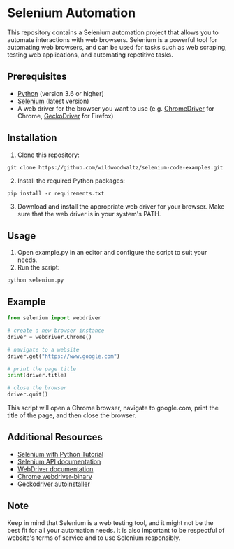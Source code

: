 # Selenium Automation

This repository contains a Selenium automation project that allows you to automate interactions with web browsers. Selenium is a powerful tool for automating web browsers, and can be used for tasks such as web scraping, testing web applications, and automating repetitive tasks.

## Prerequisites

- [Python](https://www.python.org/) (version 3.6 or higher)
- [Selenium](https://pypi.org/project/selenium/) (latest version)
- A web driver for the browser you want to use (e.g. [ChromeDriver](https://sites.google.com/a/chromium.org/chromedriver/downloads) for Chrome, [GeckoDriver](https://github.com/mozilla/geckodriver/releases) for Firefox)

## Installation

1. Clone this repository:

```
git clone https://github.com/wildwoodwaltz/selenium-code-examples.git
```

2. Install the required Python packages:

```
pip install -r requirements.txt
```

3. Download and install the appropriate web driver for your browser. Make sure that the web driver is in your system's PATH.

## Usage

1. Open example.py in an editor and configure the script to suit your needs.
2. Run the script:

```
python selenium.py
```

## Example
```py
from selenium import webdriver

# create a new browser instance
driver = webdriver.Chrome()

# navigate to a website
driver.get("https://www.google.com")

# print the page title
print(driver.title)

# close the browser
driver.quit()
```
This script will open a Chrome browser, navigate to google.com, print the title of the page, and then close the browser.

## Additional Resources

- [Selenium with Python Tutorial](https://www.selenium.dev/documentation/en/getting_started_with_webdriver/browsers/)
- [Selenium API documentation](https://www.selenium.dev/selenium/docs/api/py/)
- [WebDriver documentation](https://www.selenium.dev/documentation/en/webdriver/driver_requirements/)
- [Chrome webdriver-binary](https://pypi.org/project/chromedriver-binary/)
- [Geckodriver autoinstaller](https://pypi.org/project/geckodriver-autoinstaller/)

## Note

Keep in mind that Selenium is a web testing tool, and it might not be the best fit for all your automation needs. It is also important to be respectful of website's terms of service and to use Selenium responsibly.